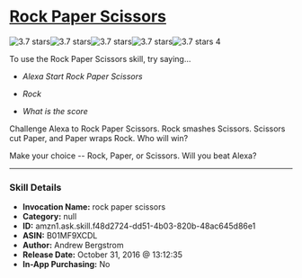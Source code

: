 # [Rock Paper Scissors](http://alexa.amazon.com/#skills/amzn1.ask.skill.f48d2724-dd51-4b03-820b-48ac645d86e1)
![3.7 stars](../../images/ic_star_black_18dp_1x.png)![3.7 stars](../../images/ic_star_black_18dp_1x.png)![3.7 stars](../../images/ic_star_black_18dp_1x.png)![3.7 stars](../../images/ic_star_half_black_18dp_1x.png)![3.7 stars](../../images/ic_star_border_black_18dp_1x.png) 4

To use the Rock Paper Scissors skill, try saying...

* *Alexa Start Rock Paper Scissors*

* *Rock*

* *What is the score*

Challenge Alexa to Rock Paper Scissors.  Rock smashes Scissors.  Scissors cut Paper, and Paper wraps Rock.  Who will win?

Make your choice -- Rock, Paper, or Scissors.  Will you beat Alexa?

***

### Skill Details

* **Invocation Name:** rock paper scissors
* **Category:** null
* **ID:** amzn1.ask.skill.f48d2724-dd51-4b03-820b-48ac645d86e1
* **ASIN:** B01MF9XCDL
* **Author:** Andrew Bergstrom
* **Release Date:** October 31, 2016 @ 13:12:35
* **In-App Purchasing:** No
